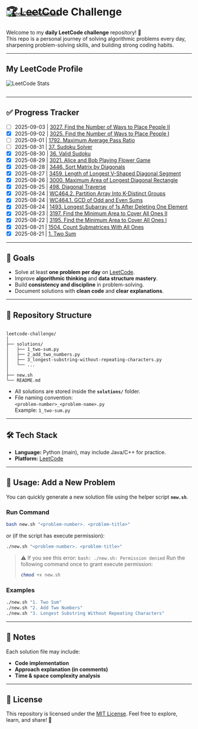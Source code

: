 # 🏆 LeetCode Challenge

Welcome to my **daily LeetCode challenge** repository! 🚀  
This repo is a personal journey of solving algorithmic problems every day, sharpening problem-solving skills, and building strong coding habits.

---

## My LeetCode Profile

![LeetCode Stats](https://leetcard.jacoblin.cool/vanquy24?width=500&theme=light&ext=heatmap&font=Inter&border=0&radius=5&hide=ranking)

<a href="https://leetcode.com/vanquy24" target="_blank">
  <img src="https://leetcard.jacoblin.cool/vanquy24?width=500&theme=light&ext=contest&font=Inter&border=0&radius=5&hide=ranking" alt="LeetCode Heatmap" style="margin-top:-220px;">
</a>

---

## ✅ Progress Tracker
- [ ] 2025-09-03 | [3027. Find the Number of Ways to Place People II](solutions/3027_find-the-number-of-ways-to-place-people-ii.py)
- [x] 2025-09-02 | [3025. Find the Number of Ways to Place People I](solutions/3025_find-the-number-of-ways-to-place-people-i.py)
- [ ] 2025-09-01 | [1792. Maximum Average Pass Ratio](solutions/1792_maximum-average-pass-ratio.py)
- [ ] 2025-08-31 | [37. Sudoku Solver](solutions/37_sudoku-solver.py)
- [x] 2025-08-30 | [36. Valid Sudoku](solutions/36_valid-sudoku.py)
- [x] 2025-08-29 | [3021. Alice and Bob Playing Flower Game](solutions/3021_alice-and-bob-playing-flower-game.py)
- [x] 2025-08-28 | [3446. Sort Matrix by Diagonals](solutions/3446_sort-matrix-by-diagonals.py)
- [x] 2025-08-27 | [3459. Length of Longest V-Shaped Diagonal Segment](solutions/3459_length-of-longest-v-shaped-diagonal-segment.py)
- [x] 2025-08-26 | [3000. Maximum Area of Longest Diagonal Rectangle](solutions/3000_maximum-area-of-longest-diagonal-rectangle.py)
- [x] 2025-08-25 | [498. Diagonal Traverse](solutions/498_diagonal-traverse.py)
- [x] 2025-08-24 | [WC464.2. Partition Array Into K-Distinct Groups](solutions/wc464_2_partition-array-into-k-distinct-groups.py)
- [x] 2025-08-24 | [WC464.1. GCD of Odd and Even Sums](solutions/wc464_1_gcd-of-odd-and-even-sums.py)
- [x] 2025-08-24 | [1493. Longest Subarray of 1s After Deleting One Element](solutions/1493_longest-subarray-of-1s-after-deleting-one-element.py)
- [x] 2025-08-23 | [3197. Find the Minimum Area to Cover All Ones II](solutions/3197_find-the-minimum-area-to-cover-all-ones-ii.py)
- [x] 2025-08-22 | [3195. Find the Minimum Area to Cover All Ones I](solutions/3195_find-the-minimum-area-to-cover-all-ones-i.py)
- [x] 2025-08-21 | [1504. Count Submatrices With All Ones](solutions/1504_count-submatrices-with-all-ones.py)
- [x] 2025-08-21 | [1. Two Sum](solutions/1_two-sum.py)

---

## 📌 Goals

- Solve at least **one problem per day** on [LeetCode](https://leetcode.com/).
- Improve **algorithmic thinking** and **data structure mastery**.
- Build **consistency and discipline** in problem-solving.
- Document solutions with **clean code** and **clear explanations**.

---

## 📂 Repository Structure

```

leetcode-challenge/
│
├── solutions/
│   ├── 1_two-sum.py
│   ├── 2_add_two_numbers.py
│   ├── 3_longest-substring-without-repeating-characters.py
│   └── ...
│
├── new.sh
└── README.md

```

- All solutions are stored inside the **`solutions/`** folder.
- File naming convention:  
   `<problem-number>_<problem-name>.py`  
   Example: `1_two-sum.py`

---

## 🛠️ Tech Stack

- **Language:** Python (main), may include Java/C++ for practice.
- **Platform:** [LeetCode](https://leetcode.com/)

---

## 🚀 Usage: Add a New Problem

You can quickly generate a new solution file using the helper script **`new.sh`**.

### Run Command

```bash
bash new.sh "<problem-number>. <problem-title>"
```

or (if the script has execute permission):

```bash
./new.sh "<problem-number>. <problem-title>"
```

> ⚠️ If you see this error: `bash: ./new.sh: Permission denied`
> Run the following command once to grant execute permission:
>
> ```bash
> chmod +x new.sh
> ```

### Examples

```bash
./new.sh "1. Two Sum"
./new.sh "2. Add Two Numbers"
./new.sh "3. Longest Substring Without Repeating Characters"
```

---

## 📖 Notes

Each solution file may include:

- **Code implementation**
- **Approach explanation (in comments)**
- **Time & space complexity analysis**

---

## 📜 License

This repository is licensed under the [MIT License](./LICENSE).
Feel free to explore, learn, and share! 🙌
